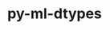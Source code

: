 ---
title: "py-ml-dtypes"
layout: cache
categories: [package, develop-2024-11-03]
meta: {"versions": ["0.3.1", "0.4.0"], "compilers": ["apple-clang@=15.0.0", "gcc@=11.4.0", "gcc@=13.2.0"], "oss": ["ubuntu22.04", "ubuntu24.04", "ventura"], "platforms": ["darwin", "linux"], "targets": ["aarch64", "neoverse_v1", "x86_64_v3"], "stacks": ["e4s", "e4s-neoverse_v1", "ml-darwin-aarch64-mps", "ml-linux-aarch64-cpu", "ml-linux-aarch64-cuda", "ml-linux-x86_64-cpu", "ml-linux-x86_64-cuda", "ml-linux-x86_64-rocm", "root"], "num_specs": 14, "num_specs_by_stack": {"ml-darwin-aarch64-mps": 1, "root": 14, "e4s-neoverse_v1": 2, "e4s": 2, "ml-linux-aarch64-cpu": 4, "ml-linux-aarch64-cuda": 4, "ml-linux-x86_64-cuda": 4, "ml-linux-x86_64-cpu": 4, "ml-linux-x86_64-rocm": 1}}
spec_details: [{"hash": "xtmymiiqzxx2syontfouxz7ub2czjyzq", "compiler": "apple-clang@=15.0.0", "versions": ["0.4.0"], "os": "ventura", "platform": "darwin", "target": "aarch64", "variants": ["build_system=python_pip"], "stacks": ["ml-darwin-aarch64-mps", "root"], "size": "-", "tarball": "https://binaries.spack.io/develop-2024-11-03/build_cache/darwin-ventura-aarch64/apple-clang-15.0.0/py-ml-dtypes-0.4.0/darwin-ventura-aarch64-apple-clang-15.0.0-py-ml-dtypes-0.4.0-xtmymiiqzxx2syontfouxz7ub2czjyzq.spack"}, {"hash": "jipbb7p5zvwe6guaa4tbpkvxe5chwppi", "compiler": "gcc@=11.4.0", "versions": ["0.3.1"], "os": "ubuntu22.04", "platform": "linux", "target": "neoverse_v1", "variants": ["build_system=python_pip"], "stacks": ["root", "e4s-neoverse_v1"], "size": "-", "tarball": "https://binaries.spack.io/develop-2024-11-03/build_cache/linux-ubuntu22.04-neoverse_v1/gcc-11.4.0/py-ml-dtypes-0.3.1/linux-ubuntu22.04-neoverse_v1-gcc-11.4.0-py-ml-dtypes-0.3.1-jipbb7p5zvwe6guaa4tbpkvxe5chwppi.spack"}, {"hash": "o44a7s6wnjdvmwcecmdjwx7dy2t4xqp3", "compiler": "gcc@=11.4.0", "versions": ["0.4.0"], "os": "ubuntu22.04", "platform": "linux", "target": "neoverse_v1", "variants": ["build_system=python_pip"], "stacks": ["root", "e4s-neoverse_v1"], "size": "-", "tarball": "https://binaries.spack.io/develop-2024-11-03/build_cache/linux-ubuntu22.04-neoverse_v1/gcc-11.4.0/py-ml-dtypes-0.4.0/linux-ubuntu22.04-neoverse_v1-gcc-11.4.0-py-ml-dtypes-0.4.0-o44a7s6wnjdvmwcecmdjwx7dy2t4xqp3.spack"}, {"hash": "j7dtoirplvtvti4y545ivd2mpmqizbmy", "compiler": "gcc@=11.4.0", "versions": ["0.4.0"], "os": "ubuntu22.04", "platform": "linux", "target": "x86_64_v3", "variants": ["build_system=python_pip"], "stacks": ["root", "e4s"], "size": "-", "tarball": "https://binaries.spack.io/develop-2024-11-03/build_cache/linux-ubuntu22.04-x86_64_v3/gcc-11.4.0/py-ml-dtypes-0.4.0/linux-ubuntu22.04-x86_64_v3-gcc-11.4.0-py-ml-dtypes-0.4.0-j7dtoirplvtvti4y545ivd2mpmqizbmy.spack"}, {"hash": "776tdjakmentfklnlqjhlpbldlma6usx", "compiler": "gcc@=11.4.0", "versions": ["0.3.1"], "os": "ubuntu22.04", "platform": "linux", "target": "x86_64_v3", "variants": ["build_system=python_pip"], "stacks": ["root", "e4s"], "size": "-", "tarball": "https://binaries.spack.io/develop-2024-11-03/build_cache/linux-ubuntu22.04-x86_64_v3/gcc-11.4.0/py-ml-dtypes-0.3.1/linux-ubuntu22.04-x86_64_v3-gcc-11.4.0-py-ml-dtypes-0.3.1-776tdjakmentfklnlqjhlpbldlma6usx.spack"}, {"hash": "vbuotkb4leus2r77ydnlif3dmzzxqong", "compiler": "gcc@=13.2.0", "versions": ["0.4.0"], "os": "ubuntu24.04", "platform": "linux", "target": "aarch64", "variants": ["build_system=python_pip"], "stacks": ["root", "ml-linux-aarch64-cpu", "ml-linux-aarch64-cuda"], "size": "-", "tarball": "https://binaries.spack.io/develop-2024-11-03/build_cache/linux-ubuntu24.04-aarch64/gcc-13.2.0/py-ml-dtypes-0.4.0/linux-ubuntu24.04-aarch64-gcc-13.2.0-py-ml-dtypes-0.4.0-vbuotkb4leus2r77ydnlif3dmzzxqong.spack"}, {"hash": "canxjqmwiy2ftiug2vrs2d3orchxz4ev", "compiler": "gcc@=13.2.0", "versions": ["0.4.0"], "os": "ubuntu24.04", "platform": "linux", "target": "aarch64", "variants": ["build_system=python_pip"], "stacks": ["root", "ml-linux-aarch64-cpu", "ml-linux-aarch64-cuda"], "size": "-", "tarball": "https://binaries.spack.io/develop-2024-11-03/build_cache/linux-ubuntu24.04-aarch64/gcc-13.2.0/py-ml-dtypes-0.4.0/linux-ubuntu24.04-aarch64-gcc-13.2.0-py-ml-dtypes-0.4.0-canxjqmwiy2ftiug2vrs2d3orchxz4ev.spack"}, {"hash": "laoi4zkxpatvq7j4jnf42vyk5hh2bwnh", "compiler": "gcc@=13.2.0", "versions": ["0.4.0"], "os": "ubuntu24.04", "platform": "linux", "target": "aarch64", "variants": ["build_system=python_pip"], "stacks": ["root", "ml-linux-aarch64-cpu", "ml-linux-aarch64-cuda"], "size": "-", "tarball": "https://binaries.spack.io/develop-2024-11-03/build_cache/linux-ubuntu24.04-aarch64/gcc-13.2.0/py-ml-dtypes-0.4.0/linux-ubuntu24.04-aarch64-gcc-13.2.0-py-ml-dtypes-0.4.0-laoi4zkxpatvq7j4jnf42vyk5hh2bwnh.spack"}, {"hash": "oxk34fl7k55o7u5f6cleq4yk4hs2qbvm", "compiler": "gcc@=13.2.0", "versions": ["0.4.0"], "os": "ubuntu24.04", "platform": "linux", "target": "aarch64", "variants": ["build_system=python_pip"], "stacks": ["root", "ml-linux-aarch64-cpu", "ml-linux-aarch64-cuda"], "size": "-", "tarball": "https://binaries.spack.io/develop-2024-11-03/build_cache/linux-ubuntu24.04-aarch64/gcc-13.2.0/py-ml-dtypes-0.4.0/linux-ubuntu24.04-aarch64-gcc-13.2.0-py-ml-dtypes-0.4.0-oxk34fl7k55o7u5f6cleq4yk4hs2qbvm.spack"}, {"hash": "ls7s2cmoygs7plhxz252lymybt4d42to", "compiler": "gcc@=13.2.0", "versions": ["0.4.0"], "os": "ubuntu24.04", "platform": "linux", "target": "x86_64_v3", "variants": ["build_system=python_pip"], "stacks": ["root", "ml-linux-x86_64-cuda", "ml-linux-x86_64-cpu"], "size": "-", "tarball": "https://binaries.spack.io/develop-2024-11-03/build_cache/linux-ubuntu24.04-x86_64_v3/gcc-13.2.0/py-ml-dtypes-0.4.0/linux-ubuntu24.04-x86_64_v3-gcc-13.2.0-py-ml-dtypes-0.4.0-ls7s2cmoygs7plhxz252lymybt4d42to.spack"}, {"hash": "qrvkspwy3kcm4he4aqlnovfylexdljen", "compiler": "gcc@=13.2.0", "versions": ["0.4.0"], "os": "ubuntu24.04", "platform": "linux", "target": "x86_64_v3", "variants": ["build_system=python_pip"], "stacks": ["root", "ml-linux-x86_64-cuda", "ml-linux-x86_64-cpu"], "size": "-", "tarball": "https://binaries.spack.io/develop-2024-11-03/build_cache/linux-ubuntu24.04-x86_64_v3/gcc-13.2.0/py-ml-dtypes-0.4.0/linux-ubuntu24.04-x86_64_v3-gcc-13.2.0-py-ml-dtypes-0.4.0-qrvkspwy3kcm4he4aqlnovfylexdljen.spack"}, {"hash": "ijfhnhlbuiih6xf4liqg2z7ytrk5jn4u", "compiler": "gcc@=13.2.0", "versions": ["0.4.0"], "os": "ubuntu24.04", "platform": "linux", "target": "x86_64_v3", "variants": ["build_system=python_pip"], "stacks": ["root", "ml-linux-x86_64-cuda", "ml-linux-x86_64-cpu"], "size": "-", "tarball": "https://binaries.spack.io/develop-2024-11-03/build_cache/linux-ubuntu24.04-x86_64_v3/gcc-13.2.0/py-ml-dtypes-0.4.0/linux-ubuntu24.04-x86_64_v3-gcc-13.2.0-py-ml-dtypes-0.4.0-ijfhnhlbuiih6xf4liqg2z7ytrk5jn4u.spack"}, {"hash": "ylv25r44uelckxgrkfshlcup3tj46c36", "compiler": "gcc@=13.2.0", "versions": ["0.4.0"], "os": "ubuntu24.04", "platform": "linux", "target": "x86_64_v3", "variants": ["build_system=python_pip"], "stacks": ["root", "ml-linux-x86_64-cuda", "ml-linux-x86_64-cpu"], "size": "-", "tarball": "https://binaries.spack.io/develop-2024-11-03/build_cache/linux-ubuntu24.04-x86_64_v3/gcc-13.2.0/py-ml-dtypes-0.4.0/linux-ubuntu24.04-x86_64_v3-gcc-13.2.0-py-ml-dtypes-0.4.0-ylv25r44uelckxgrkfshlcup3tj46c36.spack"}, {"hash": "pxcweed44ktsdebvkbdw3z32gcx5a75e", "compiler": "gcc@=13.2.0", "versions": ["0.3.1"], "os": "ubuntu24.04", "platform": "linux", "target": "x86_64_v3", "variants": ["build_system=python_pip"], "stacks": ["ml-linux-x86_64-rocm", "root"], "size": "-", "tarball": "https://binaries.spack.io/develop-2024-11-03/build_cache/linux-ubuntu24.04-x86_64_v3/gcc-13.2.0/py-ml-dtypes-0.3.1/linux-ubuntu24.04-x86_64_v3-gcc-13.2.0-py-ml-dtypes-0.3.1-pxcweed44ktsdebvkbdw3z32gcx5a75e.spack"}]
---